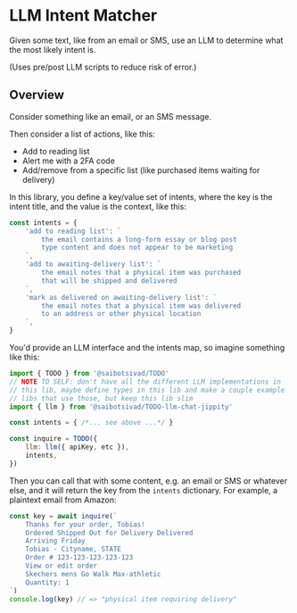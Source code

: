 # LLM Intent Matcher

Given some text, like from an email or SMS, use an LLM to determine what the most likely intent is.

(Uses pre/post LLM scripts to reduce risk of error.)

## Overview

Consider something like an email, or an SMS message.

Then consider a list of actions, like this:

- Add to reading list
- Alert me with a 2FA code
- Add/remove from a specific list (like purchased items waiting for delivery)

In this library, you define a key/value set of intents, where the key is the intent title, and the value is the context, like this:

```js
const intents = {
	'add to reading list': `
		the email contains a long-form essay or blog post
		type content and does not appear to be marketing
	`,
	'add to awaiting-delivery list': `
		the email notes that a physical item was purchased
		that will be shipped and delivered
	`,
	'mark as delivered on awaiting-delivery list': `
		the email notes that a physical item was delivered
		to an address or other physical location
	`,
}
```

You'd provide an LLM interface and the intents map, so imagine something like this:

```js
import { TODO } from '@saibotsivad/TODO'
// NOTE TO SELF: don't have all the different LLM implementations in
// this lib, maybe define types in this lib and make a couple example
// libs that use those, but keep this lib slim
import { llm } from '@saibotsivad/TODO-llm-chat-jippity'

const intents = { /*... see above ...*/ }

const inquire = TODO({
	llm: llm({ apiKey, etc }),
	intents,
})
```

Then you can call that with some content, e.g. an email or SMS or whatever else, and it will return the key from the `intents` dictionary. For example, a plaintext email from Amazon:

```js
const key = await inquire(`
	Thanks for your order, Tobias!
	Ordered Shipped Out for Delivery Delivered
	Arriving Friday
	Tobias - Cityname, STATE
	Order # 123-123-123-123-123
	View or edit order
	Skechers mens Go Walk Max-athletic
	Quantity: 1
`)
console.log(key) // => "physical item requiring delivery"
```
